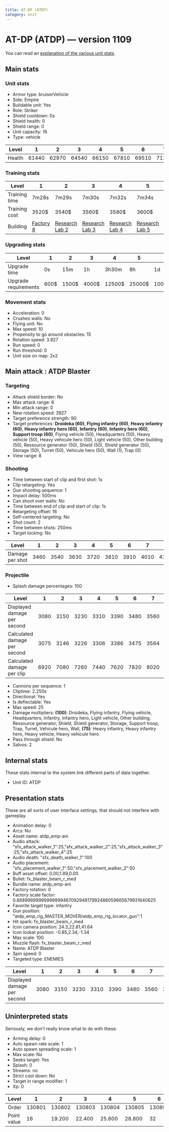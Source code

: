 ```yaml
---
title: AT-DP (ATDP)
category: unit
---
```


# AT-DP (ATDP) — version 1109

You can read an [explanation  of the various unit stats](unitexplained.md).

## Main stats

### Unit stats

  * Armor type: bruiserVehicle
  * Side: Empire
  * Buildable unit: Yes
  * Role: Striker
  * Shield cooldown: 0s
  * Shield health: 0
  * Shield range: 0
  * Unit capacity: 16
  * Type: vehicle

|Level |1    |2    |3    |4    |5    |6    |7    |8    |9    |10   |
|------|-----|-----|-----|-----|-----|-----|-----|-----|-----|-----|
|Health|61440|62970|64540|66150|67810|69510|71260|73060|74900|76800|


### Training stats

|Level        |1                              |2                                      |3                                      |4                                      |5                                      |6                                      |7                                      |8                                      |9                                      |10                                      |
|-------------|-------------------------------|---------------------------------------|---------------------------------------|---------------------------------------|---------------------------------------|---------------------------------------|---------------------------------------|---------------------------------------|---------------------------------------|----------------------------------------|
|Training time|7m28s                          |7m29s                                  |7m30s                                  |7m32s                                  |7m34s                                  |7m36s                                  |7m38s                                  |7m40s                                  |7m44s                                  |8m                                      |
|Training cost|3520$                          |3540$                                  |3560$                                  |3580$                                  |3600$                                  |3620$                                  |3640$                                  |3660$                                  |3696$                                  |4048$                                   |
|Building     |[Factory 8](empireFactory.html)|[Research Lab 2](empireOffenseLab.html)|[Research Lab 3](empireOffenseLab.html)|[Research Lab 4](empireOffenseLab.html)|[Research Lab 5](empireOffenseLab.html)|[Research Lab 6](empireOffenseLab.html)|[Research Lab 7](empireOffenseLab.html)|[Research Lab 8](empireOffenseLab.html)|[Research Lab 9](empireOffenseLab.html)|[Research Lab 10](empireOffenseLab.html)|


### Upgrading stats

|Level               |1   |2    |3    |4     |5     |6      |7      |8      |9       |10      |
|--------------------|----|-----|-----|------|------|-------|-------|-------|--------|--------|
|Upgrade time        |0s  |15m  |1h   |3h30m |8h    |1d     |2d     |3d12h  |5d      |1w1d    |
|Upgrade requirements|600$|1500$|4000$|12500$|25000$|100000$|160000$|320000$|1000000$|1750000$|


### Movement stats

  * Acceleration: 0
  * Crushes walls: No
  * Flying unit: No
  * Max speed: 10
  * Propensity to go around obstacles: 15
  * Rotation speed: 3.927
  * Run speed: 0
  * Run threshold: 0
  * Unit size on map: 2x2

## Main attack : ATDP Blaster

### Targeting

  * Attack shield border: No
  * Max attack range: 8
  * Min attack range: 0
  * New rotation speed: 3927
  * Target preference strength: 90
  * Target preferences: **Droideka (60)**, **Flying infantry (60)**, **Heavy infantry (60)**, **Heavy infantry hero (60)**, **Infantry (60)**, **Infantry hero (60)**, **Support troop (60)**, Flying vehicle (50), Headquarters (50), Heavy vehicle (50), Heavy vehicule hero (50), Light vehicle (50), Other building (50), Ressource generator (50), Shield (50), Shield generator (50), Storage (50), Turret (50), Vehicule hero (50), Wall (1), Trap (0)
  * View range: 8

### Shooting

  * Time between start of clip and first shot: 1s
  * Clip retargeting: Yes
  * Gun shooting sequence: 1
  * Impact delay: 500ms
  * Can shoot over walls: No
  * Time between end of clip and start of clip: 1s
  * Retargeting offset: 16
  * Self-centered targeting: No
  * Shot count: 2
  * Time between shots: 250ms
  * Target locking: No

|Level          |1   |2   |3   |4   |5   |6   |7   |8   |9   |10  |
|---------------|----|----|----|----|----|----|----|----|----|----|
|Damage per shot|3460|3540|3630|3720|3810|3910|4010|4110|4210|4320|


### Projectile

  * Splash damage percentages: 100

|Level                       |1   |2   |3   |4   |5   |6   |7   |8   |9   |10  |
|----------------------------|----|----|----|----|----|----|----|----|----|----|
|Displayed damage per second |3080|3150|3230|3310|3390|3480|3560|3650|3740|3840|
|Calculated damage per second|3075|3146|3226|3306|3386|3475|3564|3653|3742|3840|
|Calculated damage per clip  |6920|7080|7260|7440|7620|7820|8020|8220|8420|8640|


  * Cannons per sequence: 1
  * Cliptime: 2.250s
  * Directional: Yes
  * Is deflectable: Yes
  * Max speed: 25
  * Damage multipliers: **(100)**: Droideka, Flying infantry, Flying vehicle, Headquarters, Infantry, Infantry hero, Light vehicle, Other building, Ressource generator, Shield, Shield generator, Storage, Support troop, Trap, Turret, Vehicule hero, Wall, **(75)**: Heavy infantry, Heavy infantry hero, Heavy vehicle, Heavy vehicule hero
  * Pass through shield: No
  * Salvos: 2

## Internal stats

These stats internal to the system link different parts of data together.

  * Unit ID: ATDP

## Presentation stats

These are all sorts of user interface settings, that should not interfere with gameplay.

  * Animation delay: 0
  * Arcs: No
  * Asset name: atdp_emp-ani
  * Audio attack: "sfx_attack_walker_1":25,"sfx_attack_walker_2":25,"sfx_attack_walker_3":25,"sfx_attack_walker_4":25
  * Audio death: "sfx_death_walker_1":100
  * Audio placement: "sfx_placement_walker_1":50,"sfx_placement_walker_2":50
  * Buff asset offset: 0.00,1.89,0.00
  * Bullet: fx_blaster_beam_r_med
  * Bundle name: atdp_emp-ani
  * Factory rotation: 0
  * Factory scale factor: 0.8689999999999999946709294817992486059665679931640625
  * Favorite target type: infantry
  * Gun position: "atdp_emp_rig_MASTER_MOVER/atdp_emp_rig_locator_gun":1
  * Hit spark: fx_blaster_beam_r_med
  * Icon camera position: 24.3,22.81,41.64
  * Icon lookat position: -0.85,2.34,-1.34
  * Max scale: 100
  * Muzzle flash: fx_blaster_beam_r_med
  * Name: ATDP Blaster
  * Spin speed: 0
  * Targeted type: ENEMIES

|Level                      |1   |2   |3   |4   |5   |6   |7   |8   |9   |10  |
|---------------------------|----|----|----|----|----|----|----|----|----|----|
|Displayed damage per second|3080|3150|3230|3310|3390|3480|3560|3650|3740|3840|


## Uninterpreted stats

Seriously, we don't really know what to do with these.

  * Arming delay: 0
  * Auto spawn rate scale: 1
  * Auto spawn spreading scale: 1
  * Max scale: No
  * Seeks target: Yes
  * Splash: 0
  * Streams: no
  * Strict cool down: No
  * Target in range modifier: 1
  * Xp: 0

|Level      |1     |2     |3     |4     |5     |6     |7     |8     |9     |10    |
|-----------|------|------|------|------|------|------|------|------|------|------|
|Order      |130801|130802|130803|130804|130805|130806|130807|130808|130809|130810|
|Point value|16    |19.200|22.400|25.600|28.800|32    |35.200|38.400|41.600|48    |


